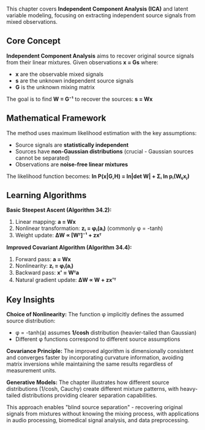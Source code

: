 This chapter covers **Independent Component Analysis (ICA)** and latent variable modeling, focusing on extracting independent source signals from mixed observations.

## Core Concept

**Independent Component Analysis** aims to recover original source signals from their linear mixtures. Given observations **x = Gs** where:

- **x** are the observable mixed signals
- **s** are the unknown independent source signals
- **G** is the unknown mixing matrix

The goal is to find **W = G⁻¹** to recover the sources: **s = Wx**

## Mathematical Framework

The method uses maximum likelihood estimation with the key assumptions:

- Source signals are **statistically independent**
- Sources have **non-Gaussian distributions** (crucial - Gaussian sources cannot be separated)
- Observations are **noise-free linear mixtures**

The likelihood function becomes: **ln P(x|G,H) = ln|det W| + Σᵢ ln pᵢ(Wᵢⱼxⱼ)**

## Learning Algorithms

**Basic Steepest Ascent (Algorithm 34.2):**

1. Linear mapping: **a = Wx**
2. Nonlinear transformation: **zᵢ = φᵢ(aᵢ)** (commonly φ = -tanh)
3. Weight update: **ΔW ∝ [Wᵀ]⁻¹ + zxᵀ**

**Improved Covariant Algorithm (Algorithm 34.4):**

1. Forward pass: **a = Wx**
2. Nonlinearity: **zᵢ = φᵢ(aᵢ)**
3. Backward pass: **x' = Wᵀa**
4. Natural gradient update: **ΔW ∝ W + zx'ᵀ**

## Key Insights

**Choice of Nonlinearity:** The function φ implicitly defines the assumed source distribution:

- φ = -tanh(a) assumes **1/cosh** distribution (heavier-tailed than Gaussian)
- Different φ functions correspond to different source assumptions

**Covariance Principle:** The improved algorithm is dimensionally consistent and converges faster by incorporating curvature information, avoiding matrix inversions while maintaining the same results regardless of measurement units.

**Generative Models:** The chapter illustrates how different source distributions (1/cosh, Cauchy) create different mixture patterns, with heavy-tailed distributions providing clearer separation capabilities.

This approach enables "blind source separation" - recovering original signals from mixtures without knowing the mixing process, with applications in audio processing, biomedical signal analysis, and data preprocessing.